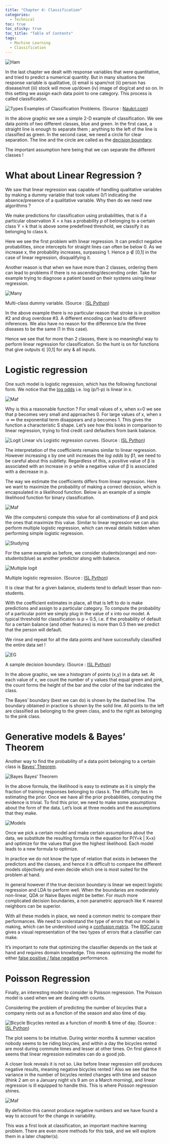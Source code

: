 ```yaml
---
title: "Chapter 4: Classification"
categories:
  - Technical 
toc: true
toc_sticky: true
toc_title: "Table of Contents"
tags:
  - Machine Learning 
  - Classification
---
```


![Ham](/assets/img/ch4/1.jpg)

In the last chapter we dealt with response variables that were quantitative, and tried to predict a numerical quantity. But in many situations the response variable is qualitative, (i) email is spam/not (ii) person has disease/not (iii) stock will move up/down (iv) image of dog/cat and so on. In this setting we assign each data point to one category. This process is called classification.

![Types](/assets/img/ch4/2.jpg)
Examples of Classification Problems. (Source : [Naukri.com](https://www.naukri.com/code360/library/linear-vs-non-linear-classification))

In the above graphic we see a simple 2-D example of classification. We see data points of two different classes, blue and green. In the first case, a straight line is enough to separate them ; anything to the left of the line is classified as green. In the second case, we need a circle for clear separation. The line and the circle are called as the [decision boundary](https://en.wikipedia.org/wiki/Decision_boundary).

The important assumption here being that we can separate the different classes !

# What about Linear Regression ?

We saw that linear regression was capable of handling qualitative variables by making a dummy variable that took values 0/1 indicating the absence/presence of a qualitative variable. Why then do we need new algorithms ?

We make predictions for classification using probabilities, that is if a particular observation X = x has a probability _p_ of belonging to a certain class Y = k that is above some predefined threshold, we classify it as belonging to class k.

Here we see the first problem with linear regression. It can predict negative probabilities, since intercepts for straight lines can often be below 0. As we increase x, the probability increases, surpassing 1. Hence p ∉ [0,1] in the case of linear regression, disqualifying it.

Another reason is that when we have more than 2 classes, ordering them can lead to problems if there is no ascending/descending order. Take for example trying to diagnose a patient based on their systems using linear regression.

![Many](/assets/img/ch4/3.jpg)

Multi-class dummy variable. (Source : [ISL Python](https://www.statlearning.com/))

In the above example there is no particular reason that stroke is in position #2 and drug overdose #3. A different encoding can lead to different inferences. We also have no reason for the difference b/w the three diseases to be the same (1 in this case).

Hence we see that for more than 2 classes, there is no meaningful way to perform linear regression for classification. So the hunt is on for functions that give outputs ∈ [0,1] for any & all inputs.

# Logistic regression

One such model is logistic regression, which has the following functional form. We notice that the [log odds](https://en.wikipedia.org/wiki/Logit) i.e. log (p/1-p) is linear in x.

![Maf](/assets/img/ch4/4.jpg)

Why is this a reasonable function ? For small values of x, when x=0 we see that p becomes very small and approaches 0. For large values of x, when x → ∞ the exponential term disappears and p becomes 1. This gives the function a characteristic S shape. Let’s see how this looks in comparison to linear regression, trying to find credit card defaulters from bank balance.

![Logit](/assets/img/ch4/5.jpg)
Linear v/s Logistic regression curves. (Source : [ISL Python](https://www.statlearning.com/))

The interpretation of the coefficients remains similar to linear regression. However increasing x by one unit increases the _log odds_ by β1, we need to be careful about this subtlety. Regardless of this, a positive value of β is associated with an increase in p while a negative value of β is associated with a decrease in p.

The way we estimate the coefficients differs from linear regression. Here we want to maximize the probability of making a correct decision, which is encapsulated in a likelihood function. Below is an example of a simple likelihood function for binary classification.

![Maf](/assets/img/ch4/6.jpg)

We (the computers) compute this value for all combinations of β and pick the ones that maximize this value. Similar to linear regression we can also perform multiple logistic regression, which can reveal details hidden when performing simple logistic regression.

![Studying](/assets/img/ch4/7.jpg)

For the same example as before, we consider students(orange) and non-students(blue) as another predictor along with balance.

![Multiple logit](/assets/img/ch4/8.jpg)

Multiple logistic regression. (Source : [ISL Python](https://www.statlearning.com/))

It is clear that for a given balance, students tend to default lesser than non-students.

With the coefficient estimates in place, all that is left to do is make predictions and assign to a particular category. To compute the probability of a particular point we simply plug in the value of x into our model. A typical threshold for classification is p = 0.5, i.e. if the probability of default for a certain balance (and other features) is more than 0.5 then we predict that the person will default.

We rinse and repeat for all the data points and have successfully classified the entire data set !

![EG](/assets/img/ch4/9.jpg)

A sample decision boundary. (Source : [ISL Python](https://www.statlearning.com/))

In the above graphic, we see a histogram of points (x,y) in a data set. At each value of x, we count the number of y values that equal green and pink, the count forms the height of the bar and the color of the bar indicates the class.

The Bayes’ boundary (best we can do) is shown by the dashed line. The boundary obtained in practice is shown by the solid line. All points to the left are classified as belonging to the green class, and to the right as belonging to the pink class.

# Generative models & Bayes’ Theorem

Another way to find the probability of a data point belonging to a certain class is [Bayes’ Theorem](https://en.wikipedia.org/wiki/Bayes%27_theorem).

![Bayes](/assets/img/ch4/10.jpg)
Bayes‘ Theorem

In the above formula, the likelihood is easy to estimate as it is simply the fraction of training responses belonging to class k. The difficulty lies in estimating the prior. Once we have all the prior probabilities, computing the evidence is trivial. To find this prior, we need to make some assumptions about the form of the data. Let’s look at three models and the assumptions that they make.

![Models](/assets/img/ch4/11.jpg)

Once we pick a certain model and make certain assumptions about the data, we substitute the resulting formula in the equation for P(Y=k \| X=x) and optimize for the values that give the highest likelihood. Each model leads to a new formula to optimize.

In practice we do not know the type of relation that exists in between the predictors and the classes, and hence it is difficult to compare the different models objectively and even decide which one is most suited for the problem at hand.

In general however if the true decision boundary is linear we expect logistic regression and LDA to perform well. When the boundaries are moderately non-linear, QDA or Naive Bayes might be better. For much more complicated decision boundaries, a non parametric approach like K nearest neighbors can be superior.

With all these models in place, we need a common metric to compare their performances. We need to understand the type of errors that our model is making, which can be understood using a [confusion matrix](https://en.wikipedia.org/wiki/Confusion_matrix). The [ROC curve](https://en.wikipedia.org/wiki/Receiver_operating_characteristic) gives a visual representation of the two types of errors that a classifier can make.

It’s important to note that optimizing the classifier depends on the task at hand and requires domain knowledge. This means optimizing the model for either [false positive / false negative](https://developers.google.com/machine-learning/crash-course/classification/true-false-positive-negative) performance.

# Poisson Regression

Finally, an interesting model to consider is Poisson regression. The Poisson model is used when we are dealing with counts.

Considering the problem of predicting the number of bicycles that a company rents out as a function of the season and also time of day.

![Bicycle](/assets/img/ch4/12.jpg)
Bicycles rented as a function of month & time of day. (Source : [ISL Python](https://www.statlearning.com/))

The plot seems to be intuitive. During winter months & summer vacation nobody seems to be riding bicycles, and within a day the bicycles rented are most during commute times and lesser at other times. On first glance it seems that linear regression estimates can do a good job.

A closer look reveals it is not so. Like before linear regression still produces negative results, meaning negative bicycles rented ! Also we see that the variance in the number of bicycles rented changes with time and season (think 2 am on a January night v/s 9 am on a March morning), and linear regression is ill equipped to handle this. This is where Poisson regression shines.

![Maf](/assets/img/ch4/13.jpg)

By definition this cannot produce negative numbers and we have found a way to account for the change in variability.

This was a first look at classification, an important machine learning problem. There are even more methods for this task, and we will explore them in a later chapter(s).
